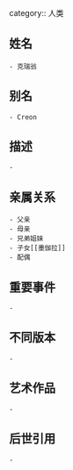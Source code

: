 category:: 人类
## 姓名
	- 克瑞翁
## 别名
	- Creon
## 描述
	-
## 亲属关系
	- 父亲
	- 母亲
	- 兄弟姐妹
	- 子女[[墨伽拉]]
	- 配偶
## 重要事件
	-
## 不同版本
	-
## 艺术作品
	-
## 后世引用
	-
